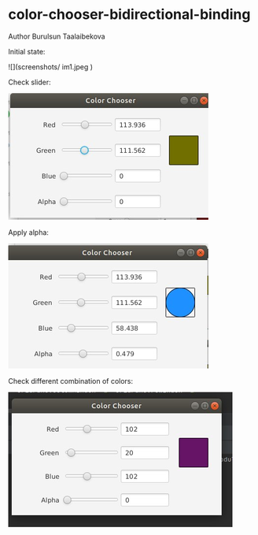 # color-chooser-bidirectional-binding


Author Burulsun Taalaibekova

Initial state:

![](screenshots/
im1.jpeg )

Check slider:

![](screenshots/im2.jpeg )

Apply alpha:

![](screenshots/AlphaCheck.jpeg )

Check different combination of colors:

![](screenshots/inputFromTextField1.jpeg)





